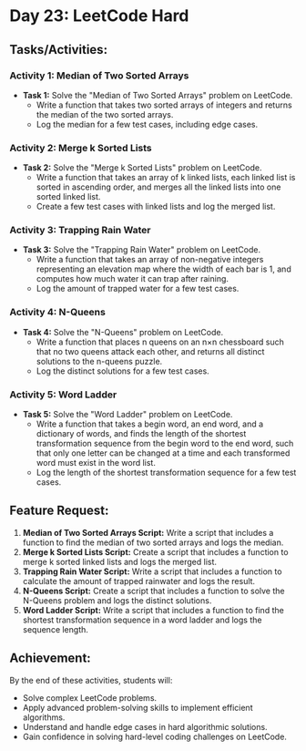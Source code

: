 # Day 23: LeetCode Hard

## Tasks/Activities:

### Activity 1: Median of Two Sorted Arrays
- **Task 1:** Solve the "Median of Two Sorted Arrays" problem on LeetCode.
  - Write a function that takes two sorted arrays of integers and returns the median of the two sorted arrays.
  - Log the median for a few test cases, including edge cases.

### Activity 2: Merge k Sorted Lists
- **Task 2:** Solve the "Merge k Sorted Lists" problem on LeetCode.
  - Write a function that takes an array of k linked lists, each linked list is sorted in ascending order, and merges all the linked lists into one sorted linked list.
  - Create a few test cases with linked lists and log the merged list.

### Activity 3: Trapping Rain Water
- **Task 3:** Solve the "Trapping Rain Water" problem on LeetCode.
  - Write a function that takes an array of non-negative integers representing an elevation map where the width of each bar is 1, and computes how much water it can trap after raining.
  - Log the amount of trapped water for a few test cases.

### Activity 4: N-Queens
- **Task 4:** Solve the "N-Queens" problem on LeetCode.
  - Write a function that places n queens on an n×n chessboard such that no two queens attack each other, and returns all distinct solutions to the n-queens puzzle.
  - Log the distinct solutions for a few test cases.

### Activity 5: Word Ladder
- **Task 5:** Solve the "Word Ladder" problem on LeetCode.
  - Write a function that takes a begin word, an end word, and a dictionary of words, and finds the length of the shortest transformation sequence from the begin word to the end word, such that only one letter can be changed at a time and each transformed word must exist in the word list.
  - Log the length of the shortest transformation sequence for a few test cases.

## Feature Request:
1. **Median of Two Sorted Arrays Script:** Write a script that includes a function to find the median of two sorted arrays and logs the median.
2. **Merge k Sorted Lists Script:** Create a script that includes a function to merge k sorted linked lists and logs the merged list.
3. **Trapping Rain Water Script:** Write a script that includes a function to calculate the amount of trapped rainwater and logs the result.
4. **N-Queens Script:** Create a script that includes a function to solve the N-Queens problem and logs the distinct solutions.
5. **Word Ladder Script:** Write a script that includes a function to find the shortest transformation sequence in a word ladder and logs the sequence length.

## Achievement:
By the end of these activities, students will:
- Solve complex LeetCode problems.
- Apply advanced problem-solving skills to implement efficient algorithms.
- Understand and handle edge cases in hard algorithmic solutions.
- Gain confidence in solving hard-level coding challenges on LeetCode.
